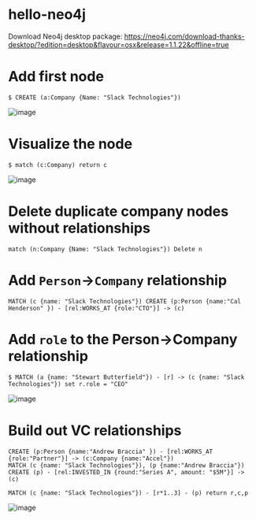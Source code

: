 # hello-neo4j

Download Neo4j desktop package: https://neo4j.com/download-thanks-desktop/?edition=desktop&flavour=osx&release=1.1.22&offline=true

# Add first node

```
$ CREATE (a:Company {Name: "Slack Technologies"})
```

![image](https://user-images.githubusercontent.com/2372344/57538390-512eb100-7316-11e9-890d-1f8e06bb6dab.png)

# Visualize the node
```
$ match (c:Company) return c
```
![image](https://user-images.githubusercontent.com/2372344/57540048-c6e84c00-7319-11e9-894e-a18b5f12f4f3.png)

# Delete duplicate company nodes without relationships
```
match (n:Company {Name: "Slack Technologies"}) Delete n
```

# Add `Person`->`Company` relationship
```
MATCH (c {name: "Slack Technologies"}) CREATE (p:Person {name:"Cal Henderson" }) - [rel:WORKS_AT {role:"CTO"}] -> (c)
```

# Add `role` to the Person->Company relationship

```
$ MATCH (a {name: "Stewart Butterfield"}) - [r] -> (c {name: "Slack Technologies"}) set r.role = "CEO"
```

![image](https://user-images.githubusercontent.com/2372344/57548693-9c08f280-732f-11e9-837c-c3d6c19da33e.png)

# Build out VC relationships
```
CREATE (p:Person {name:"Andrew Braccia" }) - [rel:WORKS_AT {role:"Partner"}] -> (c:Company {name:"Accel"})
MATCH (c {name: "Slack Technologies"}), (p {name:"Andrew Braccia"}) CREATE (p) - [rel:INVESTED_IN {round:"Series A", amount: "$5M"}] -> (c)

MATCH (c {name: "Slack Technologies"}) - [r*1..3] - (p) return r,c,p
```
![image](https://user-images.githubusercontent.com/2372344/57549947-e2ac1c00-7332-11e9-9c32-bd17979ff251.png)

